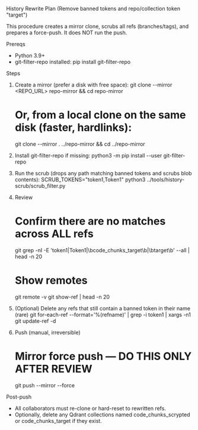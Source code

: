 History Rewrite Plan (Remove banned tokens and repo/collection token "target")

This procedure creates a mirror clone, scrubs all refs (branches/tags), and prepares a force-push. It does NOT run the push.

Prereqs
- Python 3.9+
- git-filter-repo installed: pip install git-filter-repo

Steps
1) Create a mirror (prefer a disk with free space):
   git clone --mirror <REPO_URL> repo-mirror && cd repo-mirror

   # Or, from a local clone on the same disk (faster, hardlinks):
   git clone --mirror . ../repo-mirror && cd ../repo-mirror

2) Install git-filter-repo if missing:
   python3 -m pip install --user git-filter-repo

3) Run the scrub (drops any path matching banned tokens and scrubs blob contents):
   SCRUB_TOKENS="token1,Token1" python3 ../tools/history-scrub/scrub_filter.py

4) Review
   # Confirm there are no matches across ALL refs
   git grep -nI -E 'token1|Token1|\bcode_chunks_target\b|\btarget\b' --all | head -n 20

   # Show remotes
   git remote -v
   git show-ref | head -n 20

5) (Optional) Delete any refs that still contain a banned token in their name (rare)
   git for-each-ref --format='%(refname)' | grep -i token1 | xargs -n1 git update-ref -d

6) Push (manual, irreversible)
   # Mirror force push — DO THIS ONLY AFTER REVIEW
   git push --mirror --force

Post-push
- All collaborators must re-clone or hard-reset to rewritten refs.
- Optionally, delete any Qdrant collections named code_chunks_scrypted or code_chunks_target if they exist.
